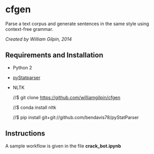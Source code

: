 # cfgen

Parse a text corpus and generate sentences in the same style using context-free grammar.

*Created by William Gilpin, 2014*


## Requirements and Installation

+ Python 2
+ [pyStatparser](https://github.com/bendavis78/pyStatParser)
+ NLTK

    //$ git clone https://github.com/williamgilpin/cfgen

    //$ conda install nltk

    //$ pip install git+git://github.com/bendavis78/pyStatParser

## Instructions

A sample workflow is given in the file **crack_bot.ipynb**